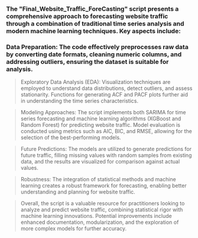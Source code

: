 ### The "Final_Website_Traffic_ForeCasting" script presents a comprehensive approach to forecasting website traffic through a combination of traditional time series analysis and modern machine learning techniques. Key aspects include:
### Data Preparation: The code effectively preprocesses raw data by converting date formats, cleaning numeric columns, and addressing outliers, ensuring the dataset is suitable for analysis.

> Exploratory Data Analysis (EDA): Visualization techniques are employed to understand data distributions, detect outliers, and assess stationarity. Functions for generating ACF and PACF plots further aid in understanding the time series characteristics.

> Modeling Approaches: The script implements both SARIMA for time series forecasting and machine learning algorithms (XGBoost and Random Forest) for predicting website traffic. Model evaluation is conducted using metrics such as AIC, BIC, and RMSE, allowing for the selection of the best-performing models.

> Future Predictions: The models are utilized to generate predictions for future traffic, filling missing values with random samples from existing data, and the results are visualized for comparison against actual values.

> Robustness: The integration of statistical methods and machine learning creates a robust framework for forecasting, enabling better understanding and planning for website traffic.

> Overall, the script is a valuable resource for practitioners looking to analyze and predict website traffic, combining statistical rigor with machine learning innovations. Potential improvements include enhanced documentation, modularization, and the exploration of more complex models for further accuracy.
